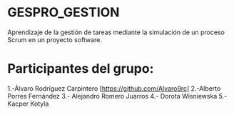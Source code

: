 # GESPRO_GESTION
Aprendizaje de la gestión de tareas mediante la simulación de un proceso Scrum en un proyecto software.
# Participantes del grupo:
1.-Álvaro Rodríguez Carpintero [https://github.com/Alvaro9rc]
2.-Alberto Porres Fernández 
3.- Alejandro Romero Juarros 
4.- Dorota Wisniewska 
5.- Kacper Kotyla
